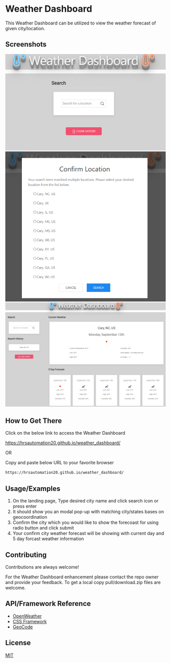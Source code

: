 # Weather Dashboard

This Weather Dashboard can be utilized to view the weather forecast of given city/location.

## Screenshots

![App Screenshot](./assets/images/weather.PNG)
![App Screenshot](./assets/images/weather1.PNG)
![App Screenshot](./assets/images/weather2.PNG)

## How to Get There

Click on the below link to access the Weather Dashboard

https://hrsautomation20.github.io/weather_dashboard/

OR

Copy and paste below URL to your favorite browser

```html
https://hrsautomation20.github.io/weather_dashboard/
```

## Usage/Examples

1. On the landing page, Type desired city name and click search icon or press enter
2. It should show you an modal pop-up with matching city/states bases on geocoordination
3. Confirm the city which you would like to show the forecoast for using radio button and click submit
4. Your confirm city weather forecast will be showing with current day and 5 day forcast weather information

## Contributing

Contributions are always welcome!

For the Weather Dashboard enhancement please contact the repo owner and provide your feedback. To get a local copy pull/download.zip files are welcome.

## API/Framework Reference

- [OpenWeather](https://openweathermap.org/api/one-call-api)
- [CSS Framework](https://getuikit.com/)
- [GeoCode](https://developer.mapquest.com/)

## License

[MIT](https://choosealicense.com/licenses/mit/)
